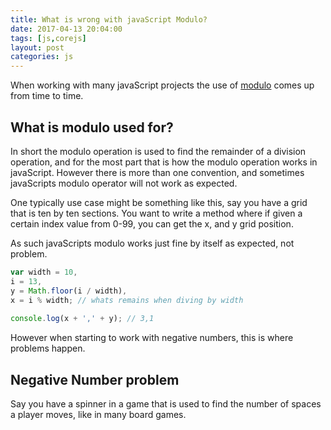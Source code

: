 ```yaml
---
title: What is wrong with javaScript Modulo?
date: 2017-04-13 20:04:00
tags: [js,corejs]
layout: post
categories: js
---
```


When working with many javaScript projects the use of [modulo](https://en.wikipedia.org/wiki/Modulo_operation) comes up from time to time. 


<!-- more -->

## What is modulo used for?

In short the modulo operation is used to find the remainder of a division operation, and for the most part that is how the modulo operation works in javaScript. However there is more than one convention, and sometimes javaScripts modulo operator will not work as expected.

One typically use case might be something like this, say you have a grid that is ten by ten sections. You want to write a method where if given a certain index value from 0-99, you can get the x, and y grid position.


As such javaScripts modulo works just fine by itself as expected, not problem.

```js
var width = 10,
i = 13,
y = Math.floor(i / width),
x = i % width; // whats remains when diving by width
 
console.log(x + ',' + y); // 3,1
```

However when starting to work with negative numbers, this is where problems happen.

## Negative Number problem

Say you have a spinner in a game that is used to find the number of spaces a player moves, like in many board games.